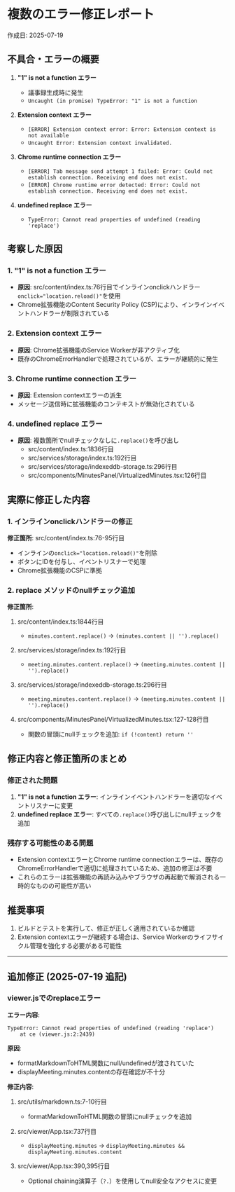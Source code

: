 # 複数のエラー修正レポート
作成日: 2025-07-19

## 不具合・エラーの概要
1. **"1" is not a function エラー**
   - 議事録生成時に発生
   - `Uncaught (in promise) TypeError: "1" is not a function`

2. **Extension context エラー**
   - `[ERROR] Extension context error: Error: Extension context is not available`
   - `Uncaught Error: Extension context invalidated.`

3. **Chrome runtime connection エラー**
   - `[ERROR] Tab message send attempt 1 failed: Error: Could not establish connection. Receiving end does not exist.`
   - `[ERROR] Chrome runtime error detected: Error: Could not establish connection. Receiving end does not exist.`

4. **undefined replace エラー**
   - `TypeError: Cannot read properties of undefined (reading 'replace')`

## 考察した原因

### 1. "1" is not a function エラー
- **原因**: src/content/index.ts:76行目でインラインonclickハンドラー`onclick="location.reload()"`を使用
- Chrome拡張機能のContent Security Policy (CSP)により、インラインイベントハンドラーが制限されている

### 2. Extension context エラー
- **原因**: Chrome拡張機能のService Workerが非アクティブ化
- 既存のChromeErrorHandlerで処理されているが、エラーが継続的に発生

### 3. Chrome runtime connection エラー
- **原因**: Extension contextエラーの派生
- メッセージ送信時に拡張機能のコンテキストが無効化されている

### 4. undefined replace エラー
- **原因**: 複数箇所でnullチェックなしに`.replace()`を呼び出し
  - src/content/index.ts:1836行目
  - src/services/storage/index.ts:192行目
  - src/services/storage/indexeddb-storage.ts:296行目
  - src/components/MinutesPanel/VirtualizedMinutes.tsx:126行目

## 実際に修正した内容

### 1. インラインonclickハンドラーの修正
**修正箇所**: src/content/index.ts:76-95行目
- インラインの`onclick="location.reload()"`を削除
- ボタンにIDを付与し、イベントリスナーで処理
- Chrome拡張機能のCSPに準拠

### 2. replace メソッドのnullチェック追加
**修正箇所**:
1. src/content/index.ts:1844行目
   - `minutes.content.replace()` → `(minutes.content || '').replace()`
   
2. src/services/storage/index.ts:192行目
   - `meeting.minutes.content.replace()` → `(meeting.minutes.content || '').replace()`
   
3. src/services/storage/indexeddb-storage.ts:296行目
   - `meeting.minutes.content.replace()` → `(meeting.minutes.content || '').replace()`
   
4. src/components/MinutesPanel/VirtualizedMinutes.tsx:127-128行目
   - 関数の冒頭にnullチェックを追加: `if (!content) return ''`

## 修正内容と修正箇所のまとめ

### 修正された問題
1. **"1" is not a function エラー**: インラインイベントハンドラーを適切なイベントリスナーに変更
2. **undefined replace エラー**: すべての`.replace()`呼び出しにnullチェックを追加

### 残存する可能性のある問題
- Extension contextエラーとChrome runtime connectionエラーは、既存のChromeErrorHandlerで適切に処理されているため、追加の修正は不要
- これらのエラーは拡張機能の再読み込みやブラウザの再起動で解消される一時的なものの可能性が高い

## 推奨事項
1. ビルドとテストを実行して、修正が正しく適用されているか確認
2. Extension contextエラーが継続する場合は、Service Workerのライフサイクル管理を強化する必要がある可能性

---

## 追加修正 (2025-07-19 追記)

### viewer.jsでのreplaceエラー
**エラー内容**: 
```
TypeError: Cannot read properties of undefined (reading 'replace')
    at ce (viewer.js:2:2439)
```

**原因**: 
- formatMarkdownToHTML関数にnull/undefinedが渡されていた
- displayMeeting.minutes.contentの存在確認が不十分

**修正内容**:
1. src/utils/markdown.ts:7-10行目
   - formatMarkdownToHTML関数の冒頭にnullチェックを追加
   
2. src/viewer/App.tsx:737行目
   - `displayMeeting.minutes` → `displayMeeting.minutes && displayMeeting.minutes.content`
   
3. src/viewer/App.tsx:390,395行目
   - Optional chaining演算子（`?.`）を使用してnull安全なアクセスに変更